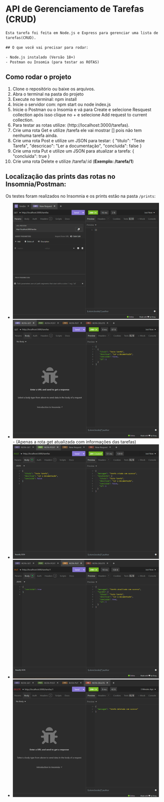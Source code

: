 # API de Gerenciamento de Tarefas (CRUD)

    Esta tarefa foi feita em Node.js e Express para gerenciar uma lista de tarefas(CRUD).

    ## O que você vai precisar para rodar:

    - Node.js instalado (Versão 18+)
    - Postman ou Insomia (para testar as ROTAS)

## Como rodar o projeto

1. Clone o repositório ou baixe os arquivos.
2. Abra o terminal na pasta do projeto
3. Execute no terminal: npm install
4. Inicie o servidor com: npm start ou node index.js
5. Inicie o Postman ou o Insomia e vá para Create e selecione Resquest collection após isso clique no + e selecione Add request to current collection.
6. Para testar as rotas utilize: (http://localhost:3000/tarefas).
7. Crie uma rota Get e utilize /tarefa ele vai mostrar [] pois não tem nenhuma tarefa ainda.
8. Crie uma rota Post e utilize um JSON para testar:
   {
   "titulo": "Teste Tarefa",
   "descricao": "Ler a documentação",
   "concluida": false
   }
9. Crie uma rota Put e utilize um JSON para atualizar a tarefa:
   {
   "concluida": true
   }
10. Crie uma rota Delete e utilize /tarefa/:id (**Exemplo: /tarefa/1**)

## Localização das prints das rotas no Insomnia/Postman:

Os testes foram realizados no Insomnia e os prints estão na pasta `/prints`:

- ![GET /tarefas](Rotas/prints/Rota-Get.png)
- ![GET /tarefas](Rotas/prints/Rota-Get-UPD.png) - (Apenas a rota get atualizada com informações das tarefas)
- ![POST /tarefas](Rotas/prints/Rota-Post.png)
- ![PUT /tarefas/:id](Rotas/prints/Rota-Put.png)
- ![DELETE /tarefas/:id](Rotas/prints/Rota-Delete.png)
